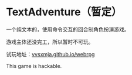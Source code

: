 # TextAdventure（暂定）

一个纯文本的，使用命令交互的回合制角色扮演游戏。

游戏主体还没完工，所以暂时不可玩。

试玩地址：[vvsxmja.github.io/webrpg](https://vvsxmja.github.io/webrpg/)

This game is hackable.